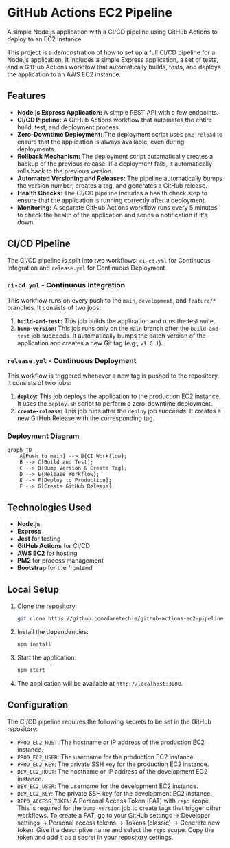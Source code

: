 # GitHub Actions EC2 Pipeline

A simple Node.js application with a CI/CD pipeline using GitHub Actions to deploy to an EC2 instance.

This project is a demonstration of how to set up a full CI/CD pipeline for a Node.js application. It includes a simple Express application, a set of tests, and a GitHub Actions workflow that automatically builds, tests, and deploys the application to an AWS EC2 instance.

## Features

*   **Node.js Express Application:** A simple REST API with a few endpoints.
*   **CI/CD Pipeline:** A GitHub Actions workflow that automates the entire build, test, and deployment process.
*   **Zero-Downtime Deployment:** The deployment script uses `pm2 reload` to ensure that the application is always available, even during deployments.
*   **Rollback Mechanism:** The deployment script automatically creates a backup of the previous release. If a deployment fails, it automatically rolls back to the previous version.
*   **Automated Versioning and Releases:** The pipeline automatically bumps the version number, creates a tag, and generates a GitHub release.
*   **Health Checks:** The CI/CD pipeline includes a health check step to ensure that the application is running correctly after a deployment.
*   **Monitoring:** A separate GitHub Actions workflow runs every 5 minutes to check the health of the application and sends a notification if it's down.

## CI/CD Pipeline

The CI/CD pipeline is split into two workflows: `ci-cd.yml` for Continuous Integration and `release.yml` for Continuous Deployment.

### `ci-cd.yml` - Continuous Integration

This workflow runs on every push to the `main`, `development`, and `feature/*` branches. It consists of two jobs:

1.  **`build-and-test`:** This job builds the application and runs the test suite.
2.  **`bump-version`:** This job runs only on the `main` branch after the `build-and-test` job succeeds. It automatically bumps the patch version of the application and creates a new Git tag (e.g., `v1.0.1`).

### `release.yml` - Continuous Deployment

This workflow is triggered whenever a new tag is pushed to the repository. It consists of two jobs:

1.  **`deploy`:** This job deploys the application to the production EC2 instance. It uses the `deploy.sh` script to perform a zero-downtime deployment.
2.  **`create-release`:** This job runs after the `deploy` job succeeds. It creates a new GitHub Release with the corresponding tag.

### Deployment Diagram

```mermaid
graph TD
    A[Push to main] --> B{CI Workflow};
    B --> C[Build and Test];
    C --> D[Bump Version & Create Tag];
    D --> E{Release Workflow};
    E --> F[Deploy to Production];
    F --> G[Create GitHub Release];
```

## Technologies Used

*   **Node.js**
*   **Express**
*   **Jest** for testing
*   **GitHub Actions** for CI/CD
*   **AWS EC2** for hosting
*   **PM2** for process management
*   **Bootstrap** for the frontend

## Local Setup

1.  Clone the repository:

    ```bash
    git clone https://github.com/daretechie/github-actions-ec2-pipeline.git
    ```

2.  Install the dependencies:

    ```bash
    npm install
    ```

3.  Start the application:

    ```bash
    npm start
    ```

4.  The application will be available at `http://localhost:3000`.

## Configuration

The CI/CD pipeline requires the following secrets to be set in the GitHub repository:

*   `PROD_EC2_HOST`: The hostname or IP address of the production EC2 instance.
*   `PROD_EC2_USER`: The username for the production EC2 instance.
*   `PROD_EC2_KEY`: The private SSH key for the production EC2 instance.
*   `DEV_EC2_HOST`: The hostname or IP address of the development EC2 instance.
*   `DEV_EC2_USER`: The username for the development EC2 instance.
*   `DEV_EC2_KEY`: The private SSH key for the development EC2 instance.
*   `REPO_ACCESS_TOKEN`: A Personal Access Token (PAT) with `repo` scope. This is required for the `bump-version` job to create tags that trigger other workflows. To create a PAT, go to your GitHub settings -> Developer settings -> Personal access tokens -> Tokens (classic) -> Generate new token. Give it a descriptive name and select the `repo` scope. Copy the token and add it as a secret in your repository settings.